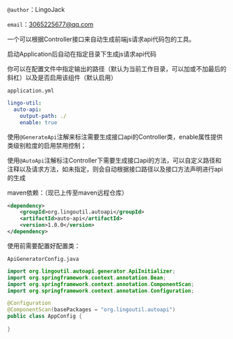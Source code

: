 `@author`：LingoJack

`email`：3065225677@qq.com

一个可以根据Controller接口来自动生成前端js请求api代码包的工具。

启动Application后自动在指定目录下生成js请求api代码

你可以在配置文件中指定输出的路径（默认为当前工作目录，可以加或不加最后的斜杠）以及是否启用该组件（默认启用）

`application.yml`

~~~yml
lingo-util:
  auto-api:
    output-path: ./
    enable: true
~~~



使用`@GenerateApi`注解来标注需要生成接口api的Controller类，enable属性提供类级别粒度的启用禁用控制；

使用`@AutoApi`注解标注Controller下需要生成接口api的方法，可以自定义路径和注释以及请求方法，如未指定，则会自动根据接口路径以及接口方法声明进行api的生成



maven依赖：（现已上传至maven远程仓库）

~~~xml
<dependency>
    <groupId>org.lingoutil.autoapi</groupId>
    <artifactId>auto-api</artifactId>
    <version>1.0.0</version>
</dependency>
~~~



使用前需要配置好配置类：

`ApiGeneratorConfig.java`

~~~java
import org.lingoutil.autoapi.generator.ApiInitializer;
import org.springframework.context.annotation.Bean;
import org.springframework.context.annotation.ComponentScan;
import org.springframework.context.annotation.Configuration;

@Configuration
@ComponentScan(basePackages = "org.lingoutil.autoapi")
public class AppConfig {
    
}
~~~
